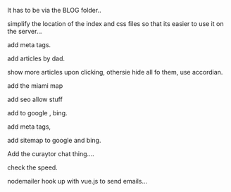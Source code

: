 
It has to be via the BLOG folder..



simplify the location of the index and css files so that its easier to use it on the server... 



add meta tags. 

add articles by dad. 

show more articles upon clicking, othersie hide all fo them, use accordian. 


add the miami map 


add seo allow  stuff

add to google , bing. 

add meta tags, 


add sitemap to google and bing. 


Add the curaytor chat thing....

check the speed.


nodemailer hook up with vue.js  to send emails...

